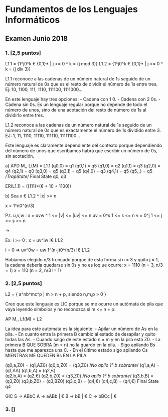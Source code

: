 # Fundamentos de los Lenguajes Informáticos
## Examen Junio 2018

### 1. [2,5 puntos]

L1.1 = {1^j0^k € {0,1}* | j >= 0 ^ k = (j mod 3)}
L1.2 = {1^j0^k € {0,1}* | j >= 0 ^ k = (j div 3)}

L1.1 reconoce a las cadenas de un número natural de 1s seguido de un número natural de 0s que es el resto de dividir el número de 1s entre tres.
Ej: 10, 1100, 111, 1110, 111100, 1111000...

En este lenguaje hay tres opciones: 
	- Cadena con 1 0.
	- Cadena con 2 0s.
	- Cadena sin 0s.
Es un lenguaje regular porque no depende de todo el número de unos, sino de una acotación del resto de número de 1s al dividirlo entre tres.

L1.2 reconoce a las cadenas de un número natural de 1s seguido de un número natural de 0s que es exactamente el número de 1s dividido entre 3.
EJ: 1, 11, 1110, 11110, 111110, 11111100...

Este lenguaje es claramente dependiente del contexto porque dependiendo del número de unos que escribamos habrá que escribir un número de 0s, sin acotación.

a)
APD M,, L(M) = L1.1
(q0,0) = q1
(q0,1) = q5
(q1,0) = q2
(q1,1) = q3
(q2,0) = q4
(q2,1) = q0
(q3,0) = q5
(q3,1) = q5
(q4,0) = q3
(q4,1) = q5
(q5,_) = q5	/*TrapState*/
	Final State q0, q3

ER(L1.1) = ((111)*(€ + 10 + 1100))

b)
Sea x € L1.2 ^ |x| >= n

x = 1^n0^(n/3)

P.t. u,v,w : x = uvw ^ 1 <= |v| <= |uv| <= n
	uv = 0^s 1 <= s <= n
	v  = 0^j 1 <= j <= s <= n

->

Ex. i >= 0 : x = uv^iw !€ L1.2

i = 0 => uv^0w = uw
	1^(n-j)0^(n/3) !€ L1.2
	
Habíamos elegido n/3 truncado porque de esta forma si n = 3 y quito j = 1, la cadena debería quedarse sin 0s y no es loq ue ocurre:
	x = 1110 	(n = 3, n/3 = 1)
	x = 110		(n = 2, n/3 != 1)
	
### 2. [2,5 puntos]

L2 = { a^nb^mc^p | m > n + p, siendo n,m,p > 0 }

Creo que este lenguaje es LIC porque se me ocurre un autómata de pila que vaya leyendo símbolos y no reconozca si m <= n + p.

AP M,, Lf(M) = L2

La idea para este autómata es la siguiente:
	- Apilar un número de As en la pila.
	- En cuanto entra la primera B cambio al estado de desapilar y quito todas las As.
		- Cuando salgo de este estado n = m y en la pila está Z0.
	- La primera B QUE SOBRA (m > n) no la guardo en la pila.
	- Sigo apilando Bs hasta que me aparezca una C.
	- En el último estado sigo apilando Cs MIENTRAS ME QUEDEN Bs EN LA PILA.
	
(q0,a,Z0) = (q1,AZ0)
(q0,b,Z0) = (q3,Z0) /*No apilo 1ª b sobrante*/
(q1,a,A)  = (q1,AA)
(q1,b,A)  = (q2,€)	
(q2,b,A)  = (q2,€)
(q2,b,Z0) = (q3,Z0)	/*No apilo 1ª b sobrante*/
(q3,b,B)  = (q3,Z0)
(q3,b,Z0) = (q3,BZ0)
(q3,c,B)  = (q4,€)
(q4,c,B)  = (q4,€)
	Final State q4
	
GIC
	S -> ABbC
	A -> aABb | €
	B -> bB | €
	C -> bBCc | €
	
### 3. []